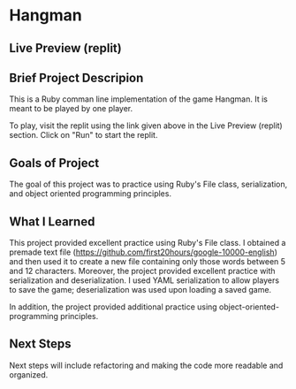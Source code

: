 # Hangman

## Live Preview (replit)



## Brief Project Descripion

This is a Ruby comman line implementation of the game Hangman. It is meant to be played by one player.

To play, visit the replit using the link given above in the Live Preview (replit) section. Click on "Run" to start the replit.

## Goals of Project

The goal of this project was to practice using Ruby's File class, serialization, and object oriented programming principles.

## What I Learned

This project provided excellent practice using Ruby's File class. I obtained a premade text file (https://github.com/first20hours/google-10000-english) and then used it to create a new file containing only those words between 5 and 12 characters.
Moreover, the project provided excellent practice with serialization and deserialization. I used YAML serialization to allow players to save the game; deserialization was used upon loading a saved game.

In addition, the project provided additional practice using object-oriented-programming principles.

## Next Steps

Next steps will include refactoring and making the code more readable and organized.
